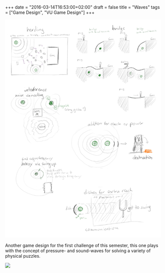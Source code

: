 +++
date = "2016-03-14T16:53:00+02:00"
draft = false
title = "Waves"
tags = ["Game Design", "VU Game Design"]
+++

![](/media/feather_and_waves/waves.jpg)

Another game design for the first challenge of this semester, this
one plays with the concept of pressure- and sound-waves for solving
a variety of physical puzzles.

<!--more-->

![](/media/feather_and_waves/sketches-2.jpg)
